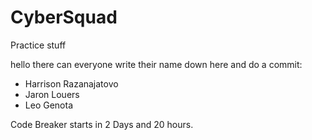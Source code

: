 # CyberSquad
Practice stuff

hello there can everyone write their name down here and do a commit:

  - Harrison Razanajatovo
  - Jaron Louers
  - Leo Genota
  
Code Breaker starts in 2 Days and 20 hours.
